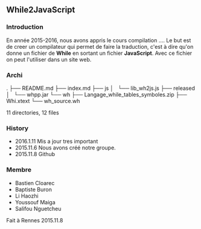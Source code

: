 ## While2JavaScript

### Introduction

  En année 2015-2016, nous avons appris le cours compilation ....
  Le but est de creer un compilateur qui permet de faire la traduction, c'est à dire qu'on donne un fichier de **While** en sortant un fichier **JavaScript**. Avec ce fichier on peut l'utiliser dans un site web.

### Archi
.
├── README.md
├── index.md
├── js
│   └── lib_wh2js.js
├── released
│   └── whpp.jar
└── wh
    ├── Langage_while_tables_symboles.zip
    ├── Whi.xtext
    └── wh_source.wh

11 directories, 12 files

### History

  * 2016.1.11 Mis a jour tres important
  * 2015.11.6 Nous avons créé notre groupe.
  * 2015.11.8 Github

### Membre

  * Bastien Cloarec
  * Baptiste Buron
  * Li Haozhi
  * Youssouf Maiga
  * Salifou Nguetcheu

Fait à Rennes
2015.11.8
